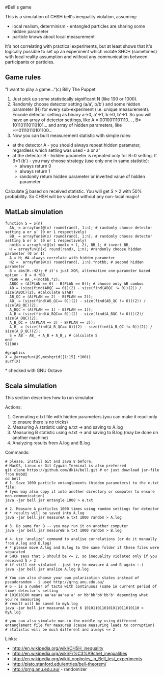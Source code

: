 #Bell's game

This is a simulation of CHSH bell's inequality violation, assuming:

- local realism, determinism - entangled particles are sharing some hidden parameter
- particle knows about local measurement

It's not correlating with practical experiments, but at least shows that it's logically possible to set up an experiment which violate SHCH (sometimes) with local reality assumption and without any communication between participants or particles.
 
## Game rules

"I want to play a game..."(c) Billy The Puppet 

1. Just pick up some statistically significant N (like 100 or 1000). 
2. Randomly choose detector setting (a/a', b/b') and some hidden parameter (H) for every sub-experiment (i.e. unique measurement). Encode detector setting as binary a->0, a'->1, b->0, b'->1. So you will have an array of detector settings, like A = 0010011101110... , B= 101101110110101... and array of hidden parameters, like H=01110110101100... 
3. Now you can built measurement statistic with simple rules: 

- at the detector A - you should always repeat hidden parameter, regardless which setting was used -  a or a' 
- at the detector B - hidden parameter is repeated only for B=0 setting. If B=1 (b') - you may choose strategy (use only one in same statistic):
  - always return 0
  - always return 1
  - randomly return hidden parameter or inverted value of hidden parameter
 
Calculate [S](http://en.wikipedia.org/wiki/CHSH_inequality) based on received statistic. You will get S > 2  with 50% probability. So CHSH will be violated without any non-local magic!

## MatLab simulation

    function S = S(n)
      AA_ = arrayfun(@(x) round(rand), 1:n); # randomly choose detector setting a or a’ (0 or 1 respectively)
      BB_ = arrayfun(@(x) round(rand), 1:n); # randomly choose detector setting b or b’ (0 or 1 respectively)
      notbb = arrayfun(@(x) mod(x + 1, 2), BB_); # invert BB_
      H = arrayfun(@(x) round(rand), 1:n); #randomly choose hidden parameter (0 or 1)
      A = H; #A always correlate with hidden parameter
      H2 =  arrayfun(@(x) round(rand), 1:n).*notbb; # second hidden parameter
      B = abs(H.-H2); # it's just XOR, alternative one-parameter based option - B = H.*BB_
      PLAN = AA_.+(notbb.*2);
      ABQC = (A(PLAN == 0) - B(PLAN == 0)); # choose only AB combos
      AB = (size(find(ABQC == 0))(2) - size(find(ABQC != 0))(2)) / size(ABQC)(2); #calculate E(AB)
      AB_QC = (A(PLAN == 2) - B(PLAN == 2));
      AB_ = (size(find(AB_QC== 0))(2) - size(find(AB_QC != 0))(2)) / size(AB_QC)(2);
      A_BQC = (A(PLAN == 1) - B(PLAN == 1));
      A_B = (size(find(A_BQC== 0))(2) - size(find(A_BQC != 0)))(2)/ size(A_BQC)(2);
      A_B_QC = (A(PLAN == 3) - B(PLAN == 3));
      A_B_ = (size(find(A_B_QC== 0))(2) - size(find(A_B_QC != 0))(2)) / size(A_B_QC)(2);
      S = AB - AB_ + A_B + A_B_; # calculate S
    end
    S(100)
    
    #graphics
    X = @arrayfun(@S,meshgrid([1:15].*100))
    surf(X)
\* checked with GNU Octave

## Scala simulation

This section describes how to run simulator

Actions:

1. Generating e.txt file with hidden parameters (you can make it read-only to ensure there is no tricks)
2. Measuring A statistic using e.txt -> and saving to A.log
3. Measuring B statistic using e.txt -> and saving to B.log (may be done on another machine)
4. Analyzing results from A.log and B.log

Commands:

    # please, install Git and Java 8 before, 
    # MacOS, Linux or Git Cygwin Terminal is also preferred
    git clone https://github.com/dk14/bell.git # or just download jar-file from WebUI
    cd bell
    # 1. Save 1000 particle entanglements (hidden parameters) to the e.txt file:
    # (you may also copy it into another directory or computer to ensure non-communication)
    java -jar bell.jar entangle 1000 > e.txt 
    
    # 2. Measure A particles 1000 times using random settings for detector
    # * results will be saved into A.log
    java -jar bell.jar measureA e.txt 1000 random > A.log
    
    # 3. Do same for B -- you may run it on another computer
    java -jar bell.jar measureB e.txt 1000 random > B.log
    
    # 4. Use 'analize' command to analise correlations (or do it manually from A.log and B.log)
    # * please move A.log and B.log to the same folder if these files were separated  
    # SHCH says that S should be <= 2, so inequality violated only if you received S > 2
    # if still not violated - just try to measure A and B again :-)
    java -jar bell.jar analize A.log B.log
    
    # You can also choose your own polarization states instead of pseudorandom - i used http://qrng.anu.edu.au/
    # 6 - is a number of tacts with continuous (same in current period of time) detector's setting
    # 101010100 means aa'aa'aa'aa'a' or bb'bb'bb'bb'b' depending what you're measuring
    # result will be saved to myA.log
    java -jar bell.jar measureA e.txt 6 1010110110101011011010110 > myA.log
    
    # you can also simulate man-in-the-middle by using different entanglement file for measureB (cause measuring leads to corruption)
    # statistic will be much different and always <= 2 


Links: 

- http://en.wikipedia.org/wiki/CHSH_inequality
- http://en.wikipedia.org/wiki/Fr%C3%A9chet_inequalities
- http://en.wikipedia.org/wiki/Loopholes_in_Bell_test_experiments
- http://plato.stanford.edu/entries/bell-theorem/
- http://qrng.anu.edu.au/ - randomizer

 
